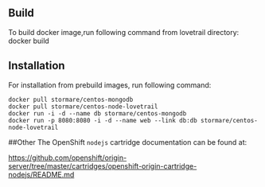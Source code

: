 ## Build

To build docker image,run following command from lovetrail directory: docker build

## Installation

For installation from prebuild images, run following command:
```
docker pull stormare/centos-mongodb
docker pull stormare/centos-node-lovetrail
docker run -i -d --name db stormare/centos-mongodb
docker run -p 8080:8080 -i -d --name web --link db:db stormare/centos-node-lovetrail
```

##Other
The OpenShift `nodejs` cartridge documentation can be found at:

https://github.com/openshift/origin-server/tree/master/cartridges/openshift-origin-cartridge-nodejs/README.md

